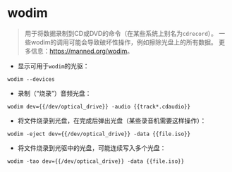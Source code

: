 # wodim

> 用于将数据录制到CD或DVD的命令（在某些系统上别名为`cdrecord`）。
> 一些wodim的调用可能会导致破坏性操作，例如擦除光盘上的所有数据。
> 更多信息：<https://manned.org/wodim>。

- 显示可用于`wodim`的光驱：

`wodim --devices`

- 录制（“烧录”）音频光盘：

`wodim dev={{/dev/optical_drive}} -audio {{track*.cdaudio}}`

- 将文件烧录到光盘，在完成后弹出光盘（某些录音机需要这样操作）：

`wodim -eject dev={{/dev/optical_drive}} -data {{file.iso}}`

- 将文件烧录到光驱中的光盘，可能连续写入多个光盘：

`wodim -tao dev={{/dev/optical_drive}} -data {{file.iso}}`